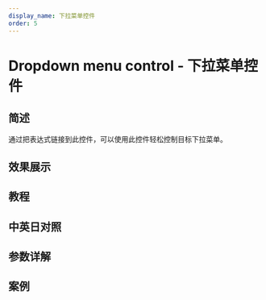 ```yaml
---
display_name: 下拉菜单控件
order: 5
---
```


# Dropdown menu control - 下拉菜单控件

## 简述

通过把表达式链接到此控件，可以使用此控件轻松控制目标下拉菜单。

## 效果展示

## 教程

## 中英日对照

## 参数详解

## 案例
